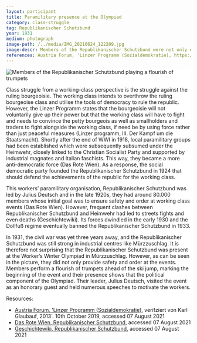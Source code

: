 ```yaml
---
layout: participant
title: Paramilitary presence at the Olympiad
category: class-struggle
tag: Republikanischer Schutzbund
year: 1931
medium: photograph
image-path: /../media/IMG_20210624_122209.jpg
image-descr: Members of the Republikanischer Schutzbund were not only enforcing order and safety but also showing their presence as musicians.
references: Austria Forum, 'Linzer Programm (Sozialdemokratie), https://austria-forum.org/af/AustriaWiki/Linzer_Programm_(Sozialdemokratie), verifziert von Karl Glaubauf, 2013'. 10th October 2019, accessed 07 August 2021; Das Rote Wien, Republikanischer Schutzbund, http://www.dasrotewien.at/seite/republikanischer-schutzbund; Geschichtewiki, Republikanischer Schutzbund, https://www.geschichtewiki.wien.gv.at/Republikanischer_Schutzbund, accessed 07 August 2021
---
```

<div class="grid-item" style="background-color: white" id="exhibit-image"><img src="/../media/IMG_20210624_122209.jpg" class="img-fluid" alt="Members of the Republikanischer Schutzbund playing a flourish of trumpets">
<div class="text-info">
<p>Class struggle from a working-class perspective is the struggle against the ruling bourgeoisie. The working class intends to overthrow the ruling bourgeoise class and utilise the tools of democracy to rule the republic. However, the Linzer Programm states that the bourgeoisie will not voluntarily give up their power but that the working class will have to fight and needs to convince the petty bourgeois as well as smallholders and traders to fight alongside the working class, if need be by using force rather than just peaceful measures (Linzer programm, III. Der Kampf um die Staatsmacht). Shortly after the end of WWI in 1918, local paramilitary groups had been established which were subsequently subsumed under the Heimwehr, closely linked to the Christian Socialist Party and supported by industrial magnates and Italian faschists. This way, they became a more anti-democratic force (Das Rote Wien). As a response, the social democratic party founded the Republikanischer Schutzbund in 1924 that should defend the achievements of the republic for the working class.</p>
<p>This workers’ paramilitary organisation, Republikanischer Schutzbund was led by Julius Deutsch and in the late 1920s, they had around 80.000 members whose initial goal was to ensure safety and order at working class events (Das Rote Wien). However, frequent clashes between Republikanischer Schutzbund and Heimwehr had led to streets fights and even deaths (Geschichtewiki). Its forces dwindled in the early 1930 and the Dollfuß regime eventually banned the Republikanischer Schutzbund in 1933.</p> 
<p>In 1931, the civil war was yet three years away, and the Republikanischer Schutzbund was still strong in industrial centres like Mürzzuschlag. It is therefore not surprising that the Republikanischer Schutzbund was present at the Worker’s Winter Olympiad in Mürzzuschlag. However, as can be seen in the picture, they did not only provide safety and order at the events. Members perform a flourish of trumpets ahead of the ski jump, marking the beginning of the event and their presence shows that the political component of the Olympiad. Their leader, Julius Deutsch, visited the event as an honorary guest and held numerous speeches to motivate the workers.</p>
</div>

<div class="resources">
    <div class="resources-title">Resources:</div>
        <ul>
            <li><a href="https://austria-forum.org/af/AustriaWiki/Linzer_Programm_(Sozialdemokratie)">Austria Forum, 'Linzer Programm (Sozialdemokratie)</a>, verifziert von Karl Glaubauf, 2013'. 10th October 2019, accessed 07 August 2021</li>
            <li><a href="http://www.dasrotewien.at/seite/republikanischer-schutzbund">Das Rote Wien, Republikanischer Schutzbund</a>, accessed 07 August 2021</li>
            <li><a href="https://www.geschichtewiki.wien.gv.at/Republikanischer_Schutzbund">Geschichtewiki, Republikanischer Schutzbund</a>, accessed 07 August 2021</li>
        </ul>
    </div>
</div>
